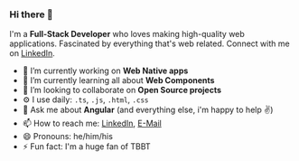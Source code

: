 ### Hi there 👋

I'm a **Full-Stack Developer** who loves making high-quality web applications. Fascinated by everything that's web related. Connect with me on [LinkedIn](https://www.linkedin.com/in/robin-genz-4a688b153/).

- 🔭 I’m currently working on **Web Native apps**
- 🌱 I’m currently learning all about **Web Components**
- 👯 I’m looking to collaborate on **Open Source projects**
- ⚙️ I use daily: `.ts`, `.js`, `.html`, `.css`
- 💬 Ask me about **Angular** (and everything else, i'm happy to help ✌️)
- 📫 How to reach me: [LinkedIn](https://www.linkedin.com/in/robin-genz-4a688b153/), [E-Mail](mailto:mail@robingenz.dev)
- 😄 Pronouns: he/him/his
- ⚡ Fun fact: I'm a huge fan of TBBT
